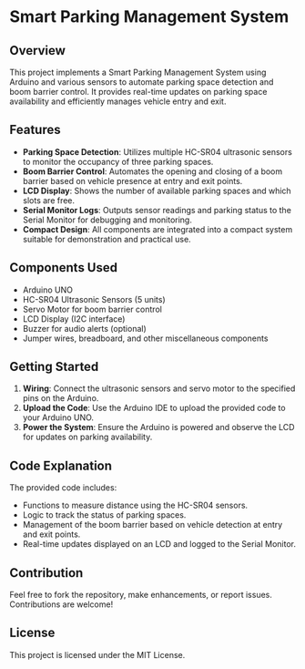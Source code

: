 # Smart Parking Management System

## Overview
This project implements a Smart Parking Management System using Arduino and various sensors to automate parking space detection and boom barrier control. It provides real-time updates on parking space availability and efficiently manages vehicle entry and exit.

## Features
- **Parking Space Detection**: Utilizes multiple HC-SR04 ultrasonic sensors to monitor the occupancy of three parking spaces.
- **Boom Barrier Control**: Automates the opening and closing of a boom barrier based on vehicle presence at entry and exit points.
- **LCD Display**: Shows the number of available parking spaces and which slots are free.
- **Serial Monitor Logs**: Outputs sensor readings and parking status to the Serial Monitor for debugging and monitoring.
- **Compact Design**: All components are integrated into a compact system suitable for demonstration and practical use.

## Components Used
- Arduino UNO
- HC-SR04 Ultrasonic Sensors (5 units)
- Servo Motor for boom barrier control
- LCD Display (I2C interface)
- Buzzer for audio alerts (optional)
- Jumper wires, breadboard, and other miscellaneous components

## Getting Started
1. **Wiring**: Connect the ultrasonic sensors and servo motor to the specified pins on the Arduino.
2. **Upload the Code**: Use the Arduino IDE to upload the provided code to your Arduino UNO.
3. **Power the System**: Ensure the Arduino is powered and observe the LCD for updates on parking availability.

## Code Explanation
The provided code includes:
- Functions to measure distance using the HC-SR04 sensors.
- Logic to track the status of parking spaces.
- Management of the boom barrier based on vehicle detection at entry and exit points.
- Real-time updates displayed on an LCD and logged to the Serial Monitor.

## Contribution
Feel free to fork the repository, make enhancements, or report issues. Contributions are welcome!

## License
This project is licensed under the MIT License.
